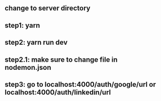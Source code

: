 ## change to server directory
## step1: yarn
## step2: yarn run dev
## step2.1: make sure to change file in nodemon.json
## step3: go to localhost:4000/auth/google/url or localhost:4000/auth/linkedin/url
